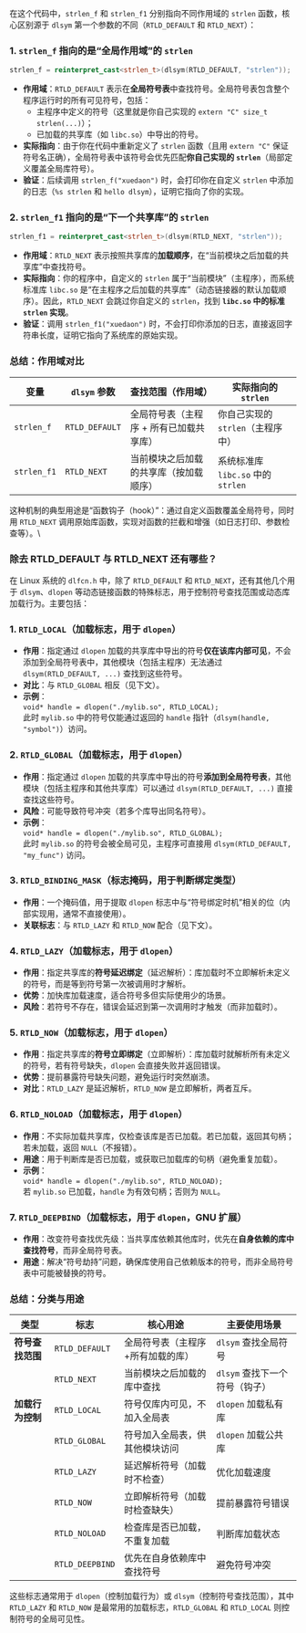 在这个代码中，`strlen_f` 和 `strlen_f1` 分别指向不同作用域的 `strlen` 函数，核心区别源于 `dlsym` 第一个参数的不同（`RTLD_DEFAULT` 和 `RTLD_NEXT`）：


### 1. `strlen_f` 指向的是“全局作用域”的 `strlen`
```cpp
strlen_f = reinterpret_cast<strlen_t>(dlsym(RTLD_DEFAULT, "strlen"));
```
- **作用域**：`RTLD_DEFAULT` 表示在**全局符号表**中查找符号。全局符号表包含整个程序运行时的所有可见符号，包括：
  - 主程序中定义的符号（这里就是你自己实现的 `extern "C" size_t strlen(...)`）；
  - 已加载的共享库（如 `libc.so`）中导出的符号。
- **实际指向**：由于你在代码中重新定义了 `strlen` 函数（且用 `extern "C"` 保证符号名正确），全局符号表中该符号会优先匹配**你自己实现的 `strlen`**（局部定义覆盖全局库符号）。
- **验证**：后续调用 `strlen_f("xuedaon")` 时，会打印你在自定义 `strlen` 中添加的日志（`%s strlen` 和 `hello dlsym`），证明它指向了你的实现。


### 2. `strlen_f1` 指向的是“下一个共享库”的 `strlen`
```cpp
strlen_f1 = reinterpret_cast<strlen_t>(dlsym(RTLD_NEXT, "strlen"));
```
- **作用域**：`RTLD_NEXT` 表示按照共享库的**加载顺序**，在“当前模块之后加载的共享库”中查找符号。
- **实际指向**：你的程序中，自定义的 `strlen` 属于“当前模块”（主程序），而系统标准库 `libc.so` 是“在主程序之后加载的共享库”（动态链接器的默认加载顺序）。因此，`RTLD_NEXT` 会跳过你自定义的 `strlen`，找到 **`libc.so` 中的标准 `strlen` 实现**。
- **验证**：调用 `strlen_f1("xuedaon")` 时，不会打印你添加的日志，直接返回字符串长度，证明它指向了系统库的原始实现。


### 总结：作用域对比
| 变量        | `dlsym` 参数   | 查找范围（作用域）                          | 实际指向的 `strlen`                |
|-------------|----------------|---------------------------------------------|------------------------------------|
| `strlen_f`  | `RTLD_DEFAULT` | 全局符号表（主程序 + 所有已加载共享库）     | 你自己实现的 `strlen`（主程序中）  |
| `strlen_f1` | `RTLD_NEXT`    | 当前模块之后加载的共享库（按加载顺序）      | 系统标准库 `libc.so` 中的 `strlen` |

这种机制的典型用途是“函数钩子（hook）”：通过自定义函数覆盖全局符号，同时用 `RTLD_NEXT` 调用原始库函数，实现对函数的拦截和增强（如日志打印、参数检查等）。\



### 除去 RTLD_DEFAULT 与 RTLD_NEXT 还有哪些？

在 Linux 系统的 `dlfcn.h` 中，除了 `RTLD_DEFAULT` 和 `RTLD_NEXT`，还有其他几个用于 `dlsym`、`dlopen` 等动态链接函数的特殊标志，用于控制符号查找范围或动态库加载行为。主要包括：


### 1. `RTLD_LOCAL`（加载标志，用于 `dlopen`）
- **作用**：指定通过 `dlopen` 加载的共享库中导出的符号**仅在该库内部可见**，不会添加到全局符号表中，其他模块（包括主程序）无法通过 `dlsym(RTLD_DEFAULT, ...)` 查找到这些符号。
- **对比**：与 `RTLD_GLOBAL` 相反（见下文）。
- **示例**：  
  `void* handle = dlopen("./mylib.so", RTLD_LOCAL);`  
  此时 `mylib.so` 中的符号仅能通过返回的 `handle` 指针（`dlsym(handle, "symbol")`）访问。


### 2. `RTLD_GLOBAL`（加载标志，用于 `dlopen`）
- **作用**：指定通过 `dlopen` 加载的共享库中导出的符号**添加到全局符号表**，其他模块（包括主程序和其他共享库）可以通过 `dlsym(RTLD_DEFAULT, ...)` 直接查找这些符号。
- **风险**：可能导致符号冲突（若多个库导出同名符号）。
- **示例**：  
  `void* handle = dlopen("./mylib.so", RTLD_GLOBAL);`  
  此时 `mylib.so` 的符号会被全局可见，主程序可直接用 `dlsym(RTLD_DEFAULT, "my_func")` 访问。


### 3. `RTLD_BINDING_MASK`（标志掩码，用于判断绑定类型）
- **作用**：一个掩码值，用于提取 `dlopen` 标志中与“符号绑定时机”相关的位（内部实现用，通常不直接使用）。
- **关联标志**：与 `RTLD_LAZY` 和 `RTLD_NOW` 配合（见下文）。


### 4. `RTLD_LAZY`（加载标志，用于 `dlopen`）
- **作用**：指定共享库的**符号延迟绑定**（延迟解析）：库加载时不立即解析未定义的符号，而是等到符号第一次被调用时才解析。
- **优势**：加快库加载速度，适合符号多但实际使用少的场景。
- **风险**：若符号不存在，错误会延迟到第一次调用时才触发（而非加载时）。


### 5. `RTLD_NOW`（加载标志，用于 `dlopen`）
- **作用**：指定共享库的**符号立即绑定**（立即解析）：库加载时就解析所有未定义的符号，若有符号缺失，`dlopen` 会直接失败并返回错误。
- **优势**：提前暴露符号缺失问题，避免运行时突然崩溃。
- **对比**：`RTLD_LAZY` 是延迟解析，`RTLD_NOW` 是立即解析，两者互斥。


### 6. `RTLD_NOLOAD`（加载标志，用于 `dlopen`）
- **作用**：不实际加载共享库，仅检查该库是否已加载。若已加载，返回其句柄；若未加载，返回 `NULL`（不报错）。
- **用途**：用于判断库是否已加载，或获取已加载库的句柄（避免重复加载）。
- **示例**：  
  `void* handle = dlopen("./mylib.so", RTLD_NOLOAD);`  
  若 `mylib.so` 已加载，`handle` 为有效句柄；否则为 `NULL`。


### 7. `RTLD_DEEPBIND`（加载标志，用于 `dlopen`，GNU 扩展）
- **作用**：改变符号查找优先级：当共享库依赖其他库时，优先在**自身依赖的库中查找符号**，而非全局符号表。
- **用途**：解决“符号劫持”问题，确保库使用自己依赖版本的符号，而非全局符号表中可能被替换的符号。


### 总结：分类与用途
| 类型         | 标志              | 核心用途                                  | 主要使用场景                |
|--------------|-------------------|-------------------------------------------|-----------------------------|
| **符号查找范围** | `RTLD_DEFAULT`    | 全局符号表（主程序+所有加载的库）         | `dlsym` 查找全局符号        |
|              | `RTLD_NEXT`       | 当前模块之后加载的库中查找                | `dlsym` 查找下一个符号（钩子）|
| **加载行为控制** | `RTLD_LOCAL`      | 符号仅库内可见，不加入全局表              | `dlopen` 加载私有库          |
|              | `RTLD_GLOBAL`     | 符号加入全局表，供其他模块访问            | `dlopen` 加载公共库          |
|              | `RTLD_LAZY`       | 延迟解析符号（加载时不检查）              | 优化加载速度                |
|              | `RTLD_NOW`        | 立即解析符号（加载时检查缺失）            | 提前暴露符号错误            |
|              | `RTLD_NOLOAD`     | 检查库是否已加载，不重复加载              | 判断库加载状态              |
|              | `RTLD_DEEPBIND`   | 优先在自身依赖库中查找符号                | 避免符号冲突                |

这些标志通常用于 `dlopen`（控制加载行为）或 `dlsym`（控制符号查找范围），其中 `RTLD_LAZY` 和 `RTLD_NOW` 是最常用的加载标志，`RTLD_GLOBAL` 和 `RTLD_LOCAL` 则控制符号的全局可见性。